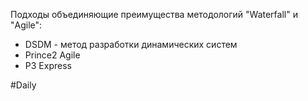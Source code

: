 Подходы объединяющие преимущества методологий "Waterfall" и "Agile":
- DSDM - метод разработки динамических систем
- Prince2 Agile
- P3 Express

#Daily
